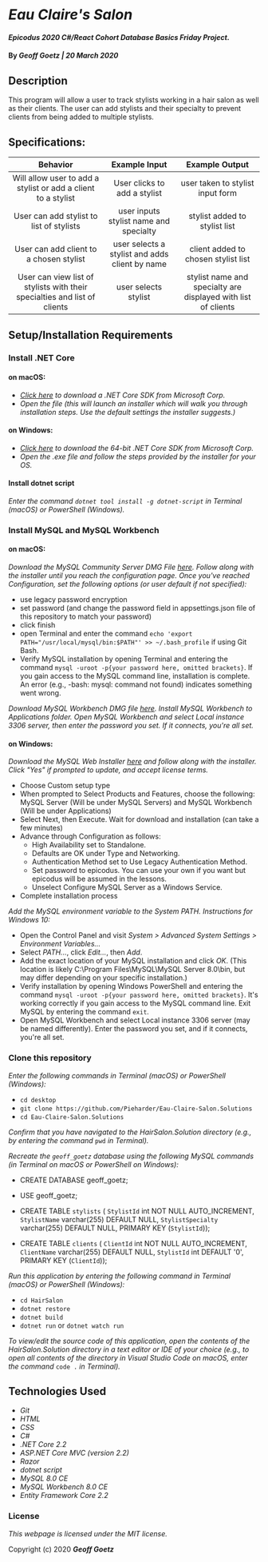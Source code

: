 # _Eau Claire's Salon_

#### _Epicodus 2020 C#/React Cohort Database Basics Friday Project._

#### By _**Geoff Goetz | 20 March 2020**_

## Description

This program will allow a user to track stylists working in a hair salon as well as their clients. The user can add stylists and their specialty to prevent clients from being added to multiple stylists. 

## Specifications:

| Behavior | Example Input | Example Output |
|:--------:|:-------------:|:--------------:|
| Will allow user to add a stylist or add a client to a stylist  | User clicks to add a stylist | user taken to stylist input form |
| User can add stylist to list of stylists | user inputs stylist name and specialty | stylist added to stylist list |
| User can add client to a chosen stylist | user selects a stylist and adds client by name | client added to chosen stylist list |
| User can view list of stylists with their specialties and list of clients| user selects stylist | stylist name and specialty are displayed with list of clients |

## Setup/Installation Requirements

### Install .NET Core

#### on macOS:
* _[Click here](https://dotnet.microsoft.com/download/thank-you/dotnet-sdk-2.2.106-macos-x64-installer) to download a .NET Core SDK from Microsoft Corp._
* _Open the file (this will launch an installer which will walk you through installation steps. Use the default settings the installer suggests.)_

#### on Windows:
* _[Click here](https://dotnet.microsoft.com/download/thank-you/dotnet-sdk-2.2.203-windows-x64-installer) to download the 64-bit .NET Core SDK from Microsoft Corp._
* _Open the .exe file and follow the steps provided by the installer for your OS._

#### Install dotnet script
_Enter the command ``dotnet tool install -g dotnet-script`` in Terminal (macOS) or PowerShell (Windows)._

### Install MySQL and MySQL Workbench

#### on macOS:
_Download the MySQL Community Server DMG File [here](https://dev.mysql.com/downloads/file/?id=484914). Follow along with the installer until you reach the configuration page. Once you've reached Configuration, set the following options (or user default if not specified):_
* use legacy password encryption
* set password (and change the password field in appsettings.json file of this repository to match your password)
* click finish
* open Terminal and enter the command ``echo 'export PATH="/usr/local/mysql/bin:$PATH"' >> ~/.bash_profile`` if using Git Bash.
* Verify MySQL installation by opening Terminal and entering the command ``mysql -uroot -p{your password here, omitted brackets}``. If you gain access to the MySQL command line, installation is complete. An error (e.g., -bash: mysql: command not found) indicates something went wrong.

_Download MySQL Workbench DMG file [here](https://dev.mysql.com/downloads/file/?id=484391). Install MySQL Workbench to Applications folder. Open MySQL Workbench and select Local instance 3306 server, then enter the password you set. If it connects, you're all set._

#### on Windows:
_Download the MySQL Web Installer [here](https://dev.mysql.com/downloads/file/?id=484919) and follow along with the installer. Click "Yes" if prompted to update, and accept license terms._
* Choose Custom setup type
* When prompted to Select Products and Features, choose the following: MySQL Server (Will be under MySQL Servers) and MySQL Workbench (Will be under Applications)
* Select Next, then Execute. Wait for download and installation (can take a few minutes)
* Advance through Configuration as follows:
  - High Availability set to Standalone.
  - Defaults are OK under Type and Networking.
  - Authentication Method set to Use Legacy Authentication Method.
  - Set password to epicodus. You can use your own if you want but epicodus will be assumed in the lessons.
  - Unselect Configure MySQL Server as a Windows Service.
* Complete installation process

_Add the MySQL environment variable to the System PATH. Instructions for Windows 10:_
* Open the Control Panel and visit _System > Advanced System Settings > Environment Variables..._
* Select _PATH..._, click _Edit..._, then _Add_.
* Add the exact location of your MySQL installation and click _OK_. (This location is likely C:\Program Files\MySQL\MySQL Server 8.0\bin, but may differ depending on your specific installation.)
* Verify installation by opening Windows PowerShell and entering the command ``mysql -uroot -p{your password here, omitted brackets}``. It's working correctly if you gain access to the MySQL command line. Exit MySQL by entering the command ``exit``.
* Open MySQL Workbench and select Local instance 3306 server (may be named differently). Enter the password you set, and if it connects, you're all set.

### Clone this repository

_Enter the following commands in Terminal (macOS) or PowerShell (Windows):_
* ``cd desktop``
* ``git clone https://github.com/Pieharder/Eau-Claire-Salon.Solutions``
* ``cd Eau-Claire-Salon.Solutions``

_Confirm that you have navigated to the HairSalon.Solution directory (e.g., by entering the command_ ``pwd`` _in Terminal)._

_Recreate the ``geoff_goetz`` database using the following MySQL commands (in Terminal on macOS or PowerShell on Windows):_
* CREATE DATABASE geoff_goetz;

* USE geoff_goetz;

* CREATE TABLE `stylists` (
  `StylistId` int NOT NULL AUTO_INCREMENT,
  `StylistName` varchar(255) DEFAULT NULL,
  `StylistSpecialty` varchar(255) DEFAULT NULL,
  PRIMARY KEY (`StylistId`));

* CREATE TABLE `clients` (
  `ClientId` int NOT NULL AUTO_INCREMENT,
  `ClientName` varchar(255) DEFAULT NULL,
  `StylistId` int DEFAULT '0',
  PRIMARY KEY (`ClientId`));

_Run this application by entering the following command in Terminal (macOS) or PowerShell (Windows):_
* ``cd HairSalon``
* ``dotnet restore``
* ``dotnet build``
* ``dotnet run`` or ``dotnet watch run``

_To view/edit the source code of this application, open the contents of the HairSalon.Solution directory in a text editor or IDE of your choice (e.g., to open all contents of the directory in Visual Studio Code on macOS, enter the command_ ``code .`` _in Terminal)._

## Technologies Used
* _Git_
* _HTML_
* _CSS_
* _C#_
* _.NET Core 2.2_
* _ASP.NET Core MVC (version 2.2)_
* _Razor_
* _dotnet script_
* _MySQL 8.0 CE_
* _MySQL Workbench 8.0 CE_
* _Entity Framework Core 2.2_

### License

*This webpage is licensed under the MIT license.*

Copyright (c) 2020 **_Geoff Goetz_**